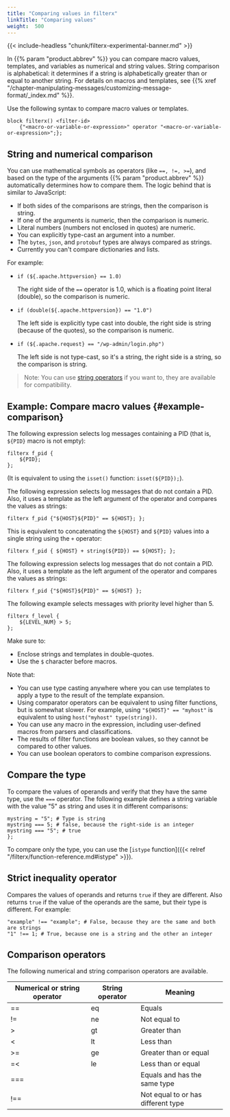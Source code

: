 ```yaml
---
title: "Comparing values in filterx"
linkTitle: "Comparing values"
weight:  500
---
```

<!-- This file is under the copyright of Axoflow, and licensed under Apache License 2.0, except for using the Axoflow and AxoSyslog trademarks. -->

{{< include-headless "chunk/filterx-experimental-banner.md" >}}

In {{% param "product.abbrev" %}} you can compare macro values, templates, and variables as numerical and string values. String comparison is alphabetical: it determines if a string is alphabetically greater than or equal to another string. For details on macros and templates, see {{% xref "/chapter-manipulating-messages/customizing-message-format/_index.md" %}}.

Use the following syntax to compare macro values or templates.

```shell
block filterx() <filter-id>
    {"<macro-or-variable-or-expression>" operator "<macro-or-variable-or-expression>";};
```

## String and numerical comparison

You can use mathematical symbols as operators (like `==, !=, >=`), and based on the type of the arguments {{% param "product.abbrev" %}} automatically determines how to compare them. The logic behind that is similar to JavaScript:

- If both sides of the comparisons are strings, then the comparison is string.
- If one of the arguments is numeric, then the comparison is numeric.
- Literal numbers (numbers not enclosed in quotes) are numeric.
- You can explicitly type-cast an argument into a number.
- The `bytes`, `json`, and `protobuf` types are always compared as strings.
- Currently you can't compare dictionaries and lists.

For example:

- `if (${.apache.httpversion} == 1.0)`

    The right side of the `==` operator is 1.0, which is a floating point literal (double), so the comparison is numeric.

- `if (double(${.apache.httpversion}) == "1.0")`

    The left side is explicitly type cast into double, the right side is string (because of the quotes), so the comparison is numeric.

- `if (${.apache.request} == "/wp-admin/login.php")`

    The left side is not type-cast, so it's a string, the right side is a string, so the comparison is string.

> Note: You can use [string operators](#comparison-operators) if you want to, they are available for compatibility.

## Example: Compare macro values {#example-comparison}

The following expression selects log messages containing a PID (that is, `${PID}` macro is not empty):

```shell
filterx f_pid {
    ${PID};
};
```

(It is equivalent to using the `isset()` function: `isset(${PID});`).

The following expression selects log messages that do not contain a PID. Also, it uses a template as the left argument of the operator and compares the values as strings:

```shell
filterx f_pid {"${HOST}${PID}" == ${HOST}; };
```

This is equivalent to concatenating the `${HOST}` and `${PID}` values into a single string using the `+` operator:

```shell
filterx f_pid { ${HOST} + string(${PID}) == ${HOST}; };
```

The following expression selects log messages that do not contain a PID. Also, it uses a template as the left argument of the operator and compares the values as strings:

```shell
filterx f_pid {"${HOST}${PID}" == ${HOST} };
```

The following example selects messages with priority level higher than 5.

```shell
filterx f_level {
    ${LEVEL_NUM} > 5;
};
```

<!-- FIXME more filterx-specific examples? -->

Make sure to:

- Enclose strings and templates in double-quotes.
- Use the `$` character before macros.

Note that:

- You can use type casting anywhere where you can use templates to apply a type to the result of the template expansion.
- Using comparator operators can be equivalent to using filter functions, but is somewhat slower. For example, using `"${HOST}" == "myhost"` is equivalent to using `host("myhost" type(string))`.
- You can use any macro in the expression, including user-defined macros from parsers and classifications.
- The results of filter functions are boolean values, so they cannot be compared to other values.
- You can use boolean operators to combine comparison expressions.

## Compare the type

To compare the values of operands and verify that they have the same type, use the `===` operator. The following example defines a string variable with the value "5" as string and uses it in different comparisons:

```shell
mystring = "5"; # Type is string
mystring === 5; # false, because the right-side is an integer
mystring === "5"; # true
};
```

To compare only the type, you can use the [`istype` function]({{< relref "/filterx/function-reference.md#istype" >}}).
<!-- FIXME examples -->

## Strict inequality operator

Compares the values of operands and returns `true` if they are different. Also returns `true` if the value of the operands are the same, but their type is different. For example:

```shell
"example" !== "example"; # False, because they are the same and both are strings
"1" !== 1; # True, because one is a string and the other an integer
```

## Comparison operators

The following numerical and string comparison operators are available.

| Numerical or string operator | String operator | Meaning               |
| ------------------ | --------------- | --------------------- |
| ==                | eq              | Equals                |
| !=                | ne              | Not equal to          |
| >                 | gt              | Greater than          |
| <                 | lt              | Less than             |
| >=                | ge              | Greater than or equal |
| =<                | le              | Less than or equal    |
| ===               |                 | Equals and has the same type |
| !==               |                 | Not equal to or has different type |
